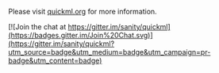 Please visit [quickml.org](http://quickml.org/) for more information.


[![Join the chat at https://gitter.im/sanity/quickml](https://badges.gitter.im/Join%20Chat.svg)](https://gitter.im/sanity/quickml?utm_source=badge&utm_medium=badge&utm_campaign=pr-badge&utm_content=badge)